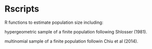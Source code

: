 Rscripts
====================================

R functions to estimate population size including:

hypergeometric sample of a finite population following Shlosser (1981).

multinomial sample of a finite population followin Chiu et al (2014).